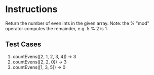 # Instructions  

Return the number of even ints in the given array. Note: the % "mod" operator computes the remainder, e.g. 5 % 2 is 1.


  ## Test Cases
  1. countEvens([2, 1, 2, 3, 4]) -> 3
  2. countEvens([2, 2, 0]) -> 3
  3. countEvens([1, 3, 5]) -> 0
